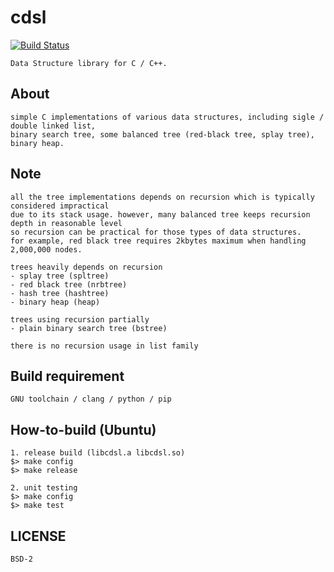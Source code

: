 # cdsl 
[![Build Status](https://travis-ci.org/fritzprix/cdsl.svg?branch=master)](https://travis-ci.org/fritzprix/cdsl)

	Data Structure library for C / C++.   
	
## About
	simple C implementations of various data structures, including sigle / double linked list,
	binary search tree, some balanced tree (red-black tree, splay tree), binary heap.

## Note
    all the tree implementations depends on recursion which is typically considered impractical 
    due to its stack usage. however, many balanced tree keeps recursion depth in reasonable level 
    so recursion can be practical for those types of data structures. 
    for example, red black tree requires 2kbytes maximum when handling 2,000,000 nodes.    
     
    trees heavily depends on recursion
    - splay tree (spltree)
    - red black tree (nrbtree)
    - hash tree (hashtree)
    - binary heap (heap)
    
    trees using recursion partially
    - plain binary search tree (bstree) 
    
    there is no recursion usage in list family
    
## Build requirement 
	GNU toolchain / clang / python / pip   
			 
## How-to-build (Ubuntu)
	1. release build (libcdsl.a libcdsl.so)
	$> make config
	$> make release
	
	2. unit testing
	$> make config
	$> make test
	
## LICENSE 
	BSD-2

